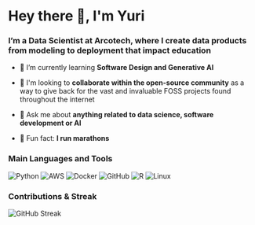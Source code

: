 # Hey there 👋, I'm Yuri

### I’m a Data Scientist at Arcotech, where I create data products from modeling to deployment that impact education

- 🌱 I’m currently learning **Software Design and Generative AI**

- 🤝 I'm looking to **collaborate within the open-source community** as a way to give back for the vast and invaluable FOSS projects found throughout the internet

- 💬 Ask me about **anything related to data science, software development or AI**

- 👟 Fun fact: **I run marathons**


### Main Languages and Tools

![Python](https://img.shields.io/badge/Python-000000?style=for-the-badge&logo=Python&logoColor=3776AB)
![AWS](https://img.shields.io/badge/AWS-000000?style=for-the-badge&logo=amazonwebservices&logoColor=white)
![Docker](https://img.shields.io/badge/Docker-000000?style=for-the-badge&logo=Docker&logoColor=2496ED)
![GitHub](https://img.shields.io/badge/GitHub-000000?style=for-the-badge&logo=GitHub&logoColor=white)
![R](https://img.shields.io/badge/R-000000?style=for-the-badge&logo=R&logoColor=276DC3)
![Linux](https://img.shields.io/badge/Linux-000000?style=for-the-badge&logo=linux&logoColor=white)

### Contributions & Streak

![GitHub Streak](https://github-readme-streak-stats.herokuapp.com/?user=yurif-freitas&theme=dark&ring=007ACC&fire=007ACC&currStreakNum=FFFFFF&sideNums=FFFFFF&currStreakLabel=007ACC&sideLabels=FFFFFF&dates=FFFFFF&background=2C2C2C)
